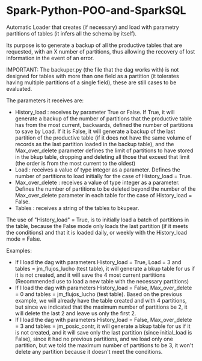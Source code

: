 # Spark-Python-POO-and-SparkSQL
Automatic Loader that creates (if necessary) and load with parametry partitions of tables (it infers all the schema by itself).


Its purpose is to generate a backup of all the productive tables that are requested, with an X number of partitions, thus allowing the recovery of lost information in the event of an error.

IMPORTANT: The backuper.py (the file that the dag works with) is not designed for tables with more than one field as a partition (it tolerates having multiple partitions of a single field), these are still cases to be evaluated.

The parameters it receives are:

 - History_load : receives by parameter True or False.
If True, it will generate a backup of the number of partitions that the productive table has from the most current, backwards, defined the number of partitions to save by Load.
If it is False, it will generate a backup of the last partition of the productive table (if it does not have the same volume of records as the last partition loaded in the backup table), and the Max_over_delete parameter defines the limit of partitions to have stored in the bkup table, dropping and deleting all those that exceed that limit (the order is from the most current to the oldest)
 - Load : receives a value of type integer as a parameter.
Defines the number of partitions to load initially for the case of History_load = True.
 - Max_over_delete : receives a value of type integer as a parameter.
Defines the number of partitions to be deleted beyond the number of the Max_over_delete parameter in each table for the case of History_load = False.
 - Tables : receives a string of the tables to bkupear.

The use of "History_load" = True, is to initially load a batch of partitions in the table, because the False mode only loads the last partition (if it meets the conditions) and that it is loaded daily, or weekly with the History_load mode = False.

Examples:

 - If I load the dag with parameters History_load = True, Load = 3 and tables = jm_flujos_lucho (test table), it will generate a bkup table for us if it is not created, and it will save the 4 most current partitions (Recommended use to load a new table with the necessary partitions)
 - If I load the dag with parameters History_load = False, Max_over_delete = 0 and tables = jm_flujos_lucho (test table). Based on the previous example, we will already have the table created and with 4 partitions, but since we indicated that the maximum number of partitions be 2, it will delete the last 2 and leave us only the first 2.
 - If I load the dag with parameters History_load = False, Max_over_delete = 3 and tables = jm_posic_contr, it will generate a bkup table for us if it is not created, and it will save only the last partition (since initial_load is False), since it had no previous partitions, and we load only one partition, but we told the maximum number of partitions to be 3, it won't delete any partition because it doesn't meet the conditions.
